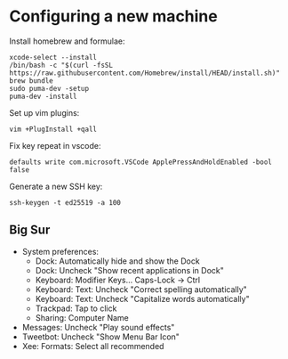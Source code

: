 # Configuring a new machine

Install homebrew and formulae:

    xcode-select --install
    /bin/bash -c "$(curl -fsSL https://raw.githubusercontent.com/Homebrew/install/HEAD/install.sh)"
    brew bundle
    sudo puma-dev -setup
    puma-dev -install

Set up vim plugins:

    vim +PlugInstall +qall

Fix key repeat in vscode:

    defaults write com.microsoft.VSCode ApplePressAndHoldEnabled -bool false

Generate a new SSH key:

    ssh-keygen -t ed25519 -a 100

## Big Sur

* System preferences:
    * Dock: Automatically hide and show the Dock
    * Dock: Uncheck "Show recent applications in Dock"
    * Keyboard: Modifier Keys... Caps-Lock → Ctrl
    * Keyboard: Text: Uncheck "Correct spelling automatically"
    * Keyboard: Text: Uncheck "Capitalize words automatically"
    * Trackpad: Tap to click
    * Sharing: Computer Name
* Messages: Uncheck "Play sound effects"
* Tweetbot: Uncheck "Show Menu Bar Icon"
* Xee: Formats: Select all recommended
